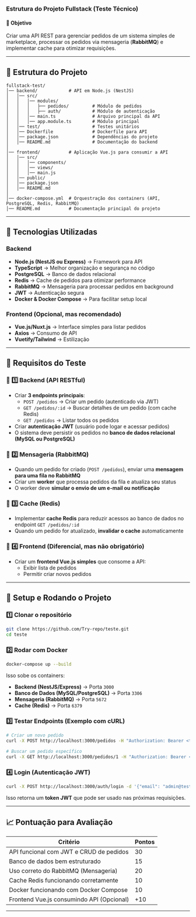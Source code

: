 ### Estrutura do Projeto Fullstack (Teste Técnico)

#### 📌 **Objetivo**
Criar uma API REST para gerenciar pedidos de um sistema simples de marketplace, processar os pedidos via mensageria (**RabbitMQ**) e implementar cache para otimizar requisições.

---

## 📂 **Estrutura do Projeto**
```
fullstack-test/
│── backend/            # API em Node.js (NestJS)
│   │── src/
│   │   │── modules/
│   │   │   ├── pedidos/         # Módulo de pedidos
│   │   │   ├── auth/            # Módulo de autenticação
│   │   │── main.ts              # Arquivo principal da API
│   │   │── app.module.ts        # Módulo principal
│   │── test/                    # Testes unitários
│   │── Dockerfile               # Dockerfile para API
│   │── package.json             # Dependências do projeto
│   │── README.md                # Documentação do backend
│
│── frontend/           # Aplicação Vue.js para consumir a API
│   │── src/
│   │   │── components/
│   │   │── views/
│   │   │── main.js
│   │── public/
│   │── package.json
│   │── README.md
│
│── docker-compose.yml  # Orquestração dos containers (API, PostgreSQL, Redis, RabbitMQ)
│── README.md           # Documentação principal do projeto
```

---

## 📌 **Tecnologias Utilizadas**

### Backend
- **Node.js (NestJS ou Express)** → Framework para API
- **TypeScript** → Melhor organização e segurança no código
- **PostgreSQL** → Banco de dados relacional
- **Redis** → Cache de pedidos para otimizar performance
- **RabbitMQ** → Mensageria para processar pedidos em background
- **JWT** → Autenticação segura
- **Docker & Docker Compose** → Para facilitar setup local

### Frontend (Opcional, mas recomendado)
- **Vue.js/Nuxt.js** → Interface simples para listar pedidos
- **Axios** → Consumo de API
- **Vuetify/Tailwind** → Estilização

---

## 🚀 **Requisitos do Teste**

### 📌 **1️⃣ Backend (API RESTful)**
- Criar **3 endpoints principais**:
  - `POST /pedidos` → Criar um pedido (autenticado via JWT)
  - `GET /pedidos/:id` → Buscar detalhes de um pedido (com cache Redis)
  - `GET /pedidos` → Listar todos os pedidos
- Criar **autenticação JWT** (usuário pode logar e acessar pedidos)
- O sistema deve persistir os pedidos no **banco de dados relacional (MySQL ou PostgreSQL)**

### 📌 **2️⃣ Mensageria (RabbitMQ)**
- Quando um pedido for criado (`POST /pedidos`), enviar uma **mensagem para uma fila no RabbitMQ**
- Criar um **worker** que processa pedidos da fila e atualiza seu status
- O worker deve **simular o envio de um e-mail ou notificação**

### 📌 **3️⃣ Cache (Redis)**
- Implementar **cache Redis** para reduzir acessos ao banco de dados no endpoint `GET /pedidos/:id`
- Quando um pedido for atualizado, **invalidar o cache** automaticamente

### 📌 **4️⃣ Frontend (Diferencial, mas não obrigatório)**
- Criar um **frontend Vue.js simples** que consome a API:
  - Exibir lista de pedidos
  - Permitir criar novos pedidos

---

## 🔧 **Setup e Rodando o Projeto**
### **1️⃣ Clonar o repositório**
```sh
git clone https://github.com/Try-repo/teste.git
cd teste
```

### **2️⃣ Rodar com Docker**
```sh
docker-compose up --build
```
Isso sobe os containers:
- **Backend (NestJS/Express)** → Porta `3000`
- **Banco de Dados (MySQL/PostgreSQL)** → Porta `3306`
- **Mensageria (RabbitMQ)** → Porta `5672`
- **Cache (Redis)** → Porta `6379`

### **3️⃣ Testar Endpoints (Exemplo com cURL)**
```sh
# Criar um novo pedido
curl -X POST http://localhost:3000/pedidos -H "Authorization: Bearer <token>" -d '{"produto": "Camiseta", "preco": 100.00}'

# Buscar um pedido específico
curl -X GET http://localhost:3000/pedidos/1 -H "Authorization: Bearer <token>"
```

### **4️⃣ Login (Autenticação JWT)**
```sh
curl -X POST http://localhost:3000/auth/login -d '{"email": "admin@test.com", "password": "123456"}'
```
Isso retorna um **token JWT** que pode ser usado nas próximas requisições.

---

## **📈 Pontuação para Avaliação**
| Critério | Pontos |
|-----------------------------|--------|
| API funcional com JWT e CRUD de pedidos | 30 |
| Banco de dados bem estruturado | 15 |
| Uso correto do RabbitMQ (Mensageria) | 20 |
| Cache Redis funcionando corretamente | 10 |
| Docker funcionando com Docker Compose | 10 |
| Frontend Vue.js consumindo API (Opcional) | +10 |

---

